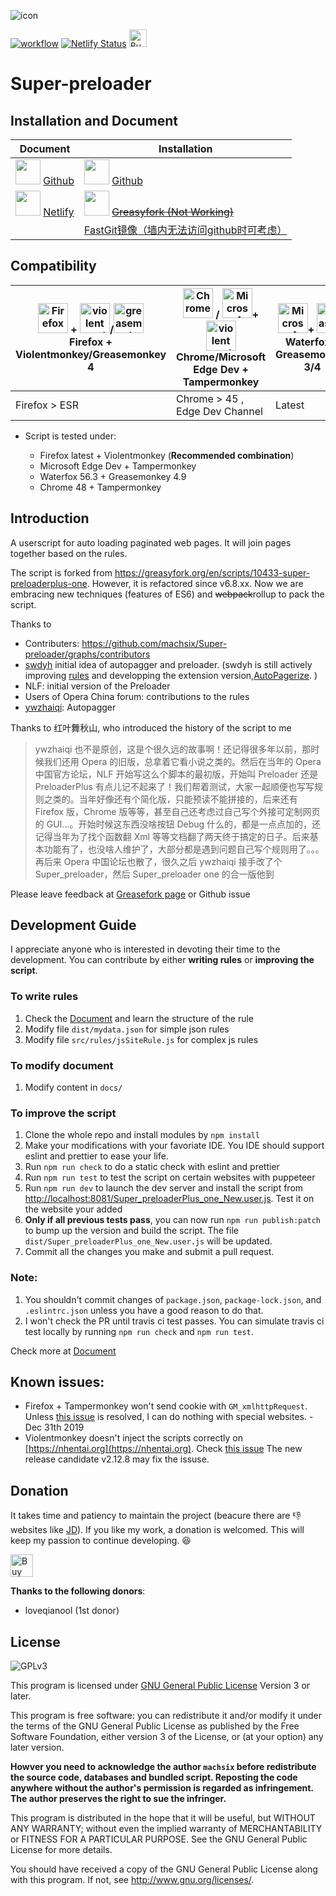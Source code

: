 ![icon](https://machsix.github.io/Super-preloader/logo.png)

[![workflow](https://github.com/machsix/Super-preloader/actions/workflows/node.js.yml/badge.svg)](https://github.com/machsix/Super-preloader/actions/workflows/node.js.yml) [![Netlify Status](https://api.netlify.com/api/v1/badges/9c4dac1a-823b-4bb7-9760-57895931fc16/deploy-status)](https://app.netlify.com/sites/super-preloader/deploys) <a href='https://ko-fi.com/X8X6UEPM' target='_blank'><img height='36' style='border:0px;height:28px;' src='https://az743702.vo.msecnd.net/cdn/kofi5.png?v=2' border='0' alt='Buy Me a Coffee' /></a>

# Super-preloader

## Installation and Document

| Document                                                                                                                                                                                             | Installation                                                                                                                                                                                                                                                                                      |
| ---------------------------------------------------------------------------------------------------------------------------------------------------------------------------------------------------- | ------------------------------------------------------------------------------------------------------------------------------------------------------------------------------------------------------------------------------------------------------------------------------------------------- |
| <img height="40" width="40" onclick="window.open(https://machsix.github.io/Super-preloader/)" src="https://simpleicons.org/icons/github.svg" /> [Github](https://machsix.github.io/Super-preloader/) | <img height="40" width="40" onclick="window.open(https://machsix.github.io/Super-preloader/)" src="https://simpleicons.org/icons/github.svg" /> [Github](https://machsix.github.io/Super-preloader/Super_preloaderPlus_one_New.user.js)                                                           |
| <img height="40" width="40" onclick="window.open(https://super-preloader.netlify.com/)" src="https://simpleicons.org/icons/netlify.svg" /> [Netlify](https://super-preloader.netlify.com/)           | <img height="40" width="40" onclick="window.open(https://super-preloader.netlify.com/)" src="https://greasyfork.org/packs/media/images/blacklogo96-b2384000fca45aa17e45eb417cbcbb59.png" /> [~~Greasyfork (Not Working)~~](https://greasyfork.org/en/scripts/33522-super-preloaderplus-one-new)  |
|        |  [FastGit镜像（墙内无法访问github时可考虑）](https://raw.fastgit.org/machsix/Super-preloader/master/dist/Super_preloaderPlus_one_New.user.js)  |
## Compatibility

| [<img src="https://raw.githubusercontent.com/alrra/browser-logos/master/src/firefox/firefox_48x48.png" alt="Firefox" width="48px" height="48px" />](http://godban.github.io/browsers-support-badges/) + [<img src="https://github.com/violentmonkey.png" height="48px" alt="violentmonkey"/>](https://github.com/violentmonkey)/[<img src="https://github.com/greasemonkey.png" height="48px" alt="greasemonkey"/>](https://github.com/Greasemonkey) <br>Firefox + Violentmonkey/Greasemonkey 4 | [<img src="https://raw.githubusercontent.com/alrra/browser-logos/master/src/chrome/chrome_48x48.png" alt="Chrome" width="48px" height="48px" />](http://godban.github.io/browsers-support-badges/) / [<img src="https://edgetipscdn.microsoft.com/insider-site/images/logo-dev.f87ac296.png" alt="Microsoft Edge Dev" width="48px" height="48px" />](http://godban.github.io/browsers-support-badges/)+ [<img src="https://github.com/Tampermonkey.png" height="48px" alt="violentmonkey"/>](https://github.com/Tampermonkey) <br>Chrome/Microsoft Edge Dev + Tampermonkey | [<img src="https://upload.wikimedia.org/wikipedia/commons/4/43/Waterfox_Logo_%28redesigned_2015%29.png" alt="Microsoft Edge Dev" width="48px" height="48px" />](http://godban.github.io/browsers-support-badges/)+ [<img src="https://github.com/greasemonkey.png" height="48px" alt="greasemonkey"/>](https://github.com/Greasemonkey) <br>Waterfox + Greasemonkey 3/4 |
| ----------------------------------------------------------------------------------------------------------------------------------------------------------------------------------------------------------------------------------------------------------------------------------------------------------------------------------------------------------------------------------------------------------------------------------------------------------------------------------------------- | -------------------------------------------------------------------------------------------------------------------------------------------------------------------------------------------------------------------------------------------------------------------------------------------------------------------------------------------------------------------------------------------------------------------------------------------------------------------------------------------------------------------------------------------------------------------------- | ----------------------------------------------------------------------------------------------------------------------------------------------------------------------------------------------------------------------------------------------------------------------------------------------------------------------------------------------------------------------- |
| Firefox > ESR                                                                                                                                                                                                                                                                                                                                                                                                                                                                                   | Chrome > 45 , Edge Dev Channel                                                                                                                                                                                                                                                                                                                                                                                                                                                                                                                                             | Latest                                                                                                                                                                                                                                                                                                                                                                  |

- Script is tested under:

  - Firefox latest + Violentmonkey (**Recommended combination**)
  - Microsoft Edge Dev + Tampermonkey
  - Waterfox 56.3 + Greasemonkey 4.9
  - Chrome 48 + Tampermonkey

## Introduction

A userscript for auto loading paginated web pages. It will join pages together based on the rules.

The script is forked from https://greasyfork.org/en/scripts/10433-super-preloaderplus-one. However, it is refactored since v6.8.xx. Now we are embracing new techniques (features of ES6) and ~~webpack~~rollup to pack the script.

Thanks to

- Contributers: https://github.com/machsix/Super-preloader/graphs/contributors
- [swdyh](https://github.com/swdyh) initial idea of autopagger and preloader. (swdyh is still actively improving [rules](http://wedata.net/databases/AutoPagerize/items) and developping the extension version,[AutoPagerize](https://addons.mozilla.org/en-US/firefox/addon/autopagerize/). )
- NLF: initial version of the Preloader
- Users of Opera China forum: contributions to the rules
- [ywzhaiqi](https://github.com/ywzhaiqi/userscript/tree/master/scripts/Super_preloaderPlus): Autopagger

Thanks to 红叶舞秋山, who introduced the history of the script to me

> ywzhaiqi 也不是原创，这是个很久远的故事啊！还记得很多年以前，那时候我们还用 Opera 的旧版，总拿着它看小说之类的。然后在当年的 Opera 中国官方论坛，NLF 开始写这么个脚本的最初版，开始叫 Preloader 还是 PreloaderPlus 有点儿记不起来了！我们帮着测试，大家一起顺便也写写规则之类的。当年好像还有个简化版，只能预读不能拼接的，后来还有 Firefox 版，Chrome 版等等，甚至自己还考虑过自己写个外接可定制网页的 GUI...。开始时候这东西没啥按钮 Debug 什么的，都是一点点加的，还记得当年为了找个函数翻 Xml 等等文档翻了两天终于搞定的日子。后来基本功能有了，也没啥人维护了，大部分都是遇到问题自己写个规则用了。。。再后来 Opera 中国论坛也散了，很久之后 ywzhaiqi 接手改了个 Super_preloader，然后 Super_preloader one 的合一版他到

Please leave feedback at [Greasefork page](https://greasyfork.org/en/scripts/33522-super-preloaderplus-one-new) or Github issue

## Development Guide

I appreciate anyone who is interested in devoting their time to the development. You can contribute by either **writing rules** or **improving the script**.

### To write rules

1. Check the [Document](https://machsix.github.io/Super-preloader/) and learn the structure of the rule
2. Modify file `dist/mydata.json` for simple json rules
3. Modify file `src/rules/jsSiteRule.js` for complex js rules

### To modify document

1. Modify content in `docs/`

### To improve the script

1. Clone the whole repo and install modules by `npm install`
1. Make your modifications with your favoriate IDE. You IDE should support eslint and prettier to ease your life.
1. Run `npm run check` to do a static check with eslint and prettier
1. Run `npm run test` to test the script on certain websites with puppeteer
1. Run `npm run dev` to launch the dev server and install the script from [http://localhost:8081/Super_preloaderPlus_one_New.user.js](http://localhost:8081/Super_preloaderPlus_one_New_dev.user.js). Test it on the website your added
1. **Only if all previous tests pass**, you can now run `npm run publish:patch` to bump up the version and build the script. The file `dist/Super_preloaderPlus_one_New.user.js` will be updated.
1. Commit all the changes you make and submit a pull request.

### Note:

1. You shouldn't commit changes of `package.json`, `package-lock.json`, and `.eslintrc.json` unless you have a good reason to do that.
2. I won't check the PR until travis ci test passes. You can simulate travis ci test locally by running `npm run check` and `npm run test`.

Check more at [Document](https://machsix.github.io/Super-preloader/)

## Known issues:

- Firefox + Tampermonkey won't send cookie with `GM_xmlhttpRequest`. Unless [this issue](https://github.com/Tampermonkey/tampermonkey/issues/786) is resolved, I can do nothing with special websites. -Dec 31th 2019
- Violentmonkey doesn't inject the scripts correctly on [https://nhentai.org](https://nhentai.org). Check [this issue](https://github.com/violentmonkey/violentmonkey/issues/991) The new release candidate v2.12.8 may fix the issuse.

## Donation

It takes time and patiency to maintain the project (beacure there are :thumbsdown: websites like [JD](https://jd.com)). If you like my work, a donation is welcomed. This will keep my passion to continue developing. :satisfied:

<a href='https://ko-fi.com/X8X6UEPM' target='_blank'><img height='36' style='border:0px;height:36px;' src='https://az743702.vo.msecnd.net/cdn/kofi5.png?v=2' border='0' alt='Buy Me a Coffee' /></a>

**Thanks to the following donors**:

- loveqianool (1st donor)

## License

![GPLv3](https://www.gnu.org/graphics/gplv3-127x51.png)

This program is licensed under [GNU General Public License](https://www.gnu.org/licenses/gpl.html) Version 3 or later.

This program is free software: you can redistribute it and/or modify it under the terms of the GNU General Public License as published by the Free Software Foundation, either version 3 of the License, or (at your option) any later version.

**Howver you need to acknowledge the author `machsix` before redistribute the source code, databases and bundled script. Reposting the code anywhere without the author's permission is regarded as infringement. The author preserves the right to sue the infringer.**

This program is distributed in the hope that it will be useful, but WITHOUT ANY WARRANTY; without even the implied warranty of MERCHANTABILITY or FITNESS FOR A PARTICULAR PURPOSE. See the GNU General Public License for more details.

You should have received a copy of the GNU General Public License along with this program. If not, see <http://www.gnu.org/licenses/>.
